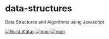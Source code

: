 # data-structures
Data Structures and Algorithms using Javascript

[![Build Status](https://travis-ci.org/rajasegar/data-structures.svg?branch=master)](https://travis-ci.org/rajasegar/data-structures) [![npm](https://img.shields.io/npm/dm/localeval.svg)](https://www.npmjs.com/package/nodejs-data-structures)  [![npm](https://img.shields.io/npm/v/npm.svg)](https://www.npmjs.com/package/nodejs-data-structures)
